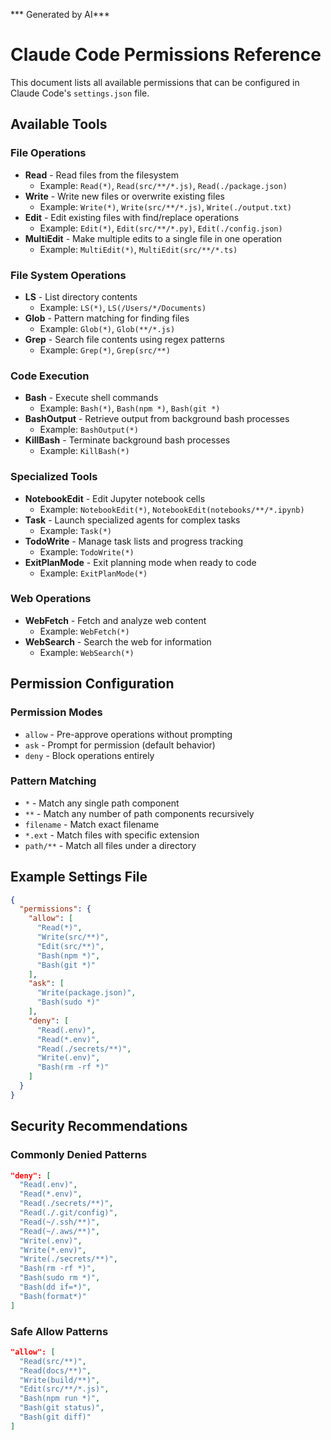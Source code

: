 *** Generated by AI***

# Claude Code Permissions Reference

This document lists all available permissions that can be configured in Claude Code's `settings.json` file.

## Available Tools

### File Operations
- **Read** - Read files from the filesystem
  - Example: `Read(*)`, `Read(src/**/*.js)`, `Read(./package.json)`
- **Write** - Write new files or overwrite existing files  
  - Example: `Write(*)`, `Write(src/**/*.js)`, `Write(./output.txt)`
- **Edit** - Edit existing files with find/replace operations
  - Example: `Edit(*)`, `Edit(src/**/*.py)`, `Edit(./config.json)`
- **MultiEdit** - Make multiple edits to a single file in one operation
  - Example: `MultiEdit(*)`, `MultiEdit(src/**/*.ts)`

### File System Operations
- **LS** - List directory contents
  - Example: `LS(*)`, `LS(/Users/*/Documents)`
- **Glob** - Pattern matching for finding files
  - Example: `Glob(*)`, `Glob(**/*.js)`
- **Grep** - Search file contents using regex patterns
  - Example: `Grep(*)`, `Grep(src/**)`

### Code Execution
- **Bash** - Execute shell commands
  - Example: `Bash(*)`, `Bash(npm *)`, `Bash(git *)`
- **BashOutput** - Retrieve output from background bash processes
  - Example: `BashOutput(*)`
- **KillBash** - Terminate background bash processes
  - Example: `KillBash(*)`

### Specialized Tools
- **NotebookEdit** - Edit Jupyter notebook cells
  - Example: `NotebookEdit(*)`, `NotebookEdit(notebooks/**/*.ipynb)`
- **Task** - Launch specialized agents for complex tasks
  - Example: `Task(*)`
- **TodoWrite** - Manage task lists and progress tracking
  - Example: `TodoWrite(*)`
- **ExitPlanMode** - Exit planning mode when ready to code
  - Example: `ExitPlanMode(*)`

### Web Operations
- **WebFetch** - Fetch and analyze web content
  - Example: `WebFetch(*)`
- **WebSearch** - Search the web for information
  - Example: `WebSearch(*)`

## Permission Configuration

### Permission Modes
- `allow` - Pre-approve operations without prompting
- `ask` - Prompt for permission (default behavior)
- `deny` - Block operations entirely

### Pattern Matching
- `*` - Match any single path component
- `**` - Match any number of path components recursively
- `filename` - Match exact filename
- `*.ext` - Match files with specific extension
- `path/**` - Match all files under a directory

## Example Settings File

```json
{
  "permissions": {
    "allow": [
      "Read(*)",
      "Write(src/**)",
      "Edit(src/**)",
      "Bash(npm *)",
      "Bash(git *)"
    ],
    "ask": [
      "Write(package.json)",
      "Bash(sudo *)"
    ],
    "deny": [
      "Read(.env)",
      "Read(*.env)",
      "Read(./secrets/**)",
      "Write(.env)",
      "Bash(rm -rf *)"
    ]
  }
}
```

## Security Recommendations

### Commonly Denied Patterns
```json
"deny": [
  "Read(.env)",
  "Read(*.env)", 
  "Read(./secrets/**)",
  "Read(./.git/config)",
  "Read(~/.ssh/**)",
  "Read(~/.aws/**)",
  "Write(.env)",
  "Write(*.env)",
  "Write(./secrets/**)",
  "Bash(rm -rf *)",
  "Bash(sudo rm *)",
  "Bash(dd if=*)",
  "Bash(format*)"
]
```

### Safe Allow Patterns
```json
"allow": [
  "Read(src/**)",
  "Read(docs/**)",
  "Write(build/**)",
  "Edit(src/**/*.js)",
  "Bash(npm run *)",
  "Bash(git status)",
  "Bash(git diff)"
]
```